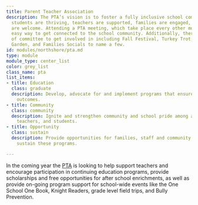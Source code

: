 ```yaml
---
title: Parent Teacher Association
description: The PTA’s vision is to foster a fully inclusive school community where
  students are thriving, teachers are supported, families are engaged, and all voices
  are welcome. Attending a PTA meeting, which take place every other month, is an
  easy way to get connected to the school community. Additionally, there are a number
  of committee to get involved in including Fall Festival, Turkey Trot, Educational
  Garden, and Families Socials to name a few.
id: modules/northshore/pta.md
type: module
module_type: center_list
color: grey_list
class_name: pta
list_items:
- title: Education
  class: graduate
  description: Develop, advocate for and implement programs that ensure strong education
    outcomes.
- title: Community
  class: community
  description: Ignite and strengthen community and school pride among all parents,
    teachers, and students.
- title: Opportunity
  class: sustain
  description: Provide opportunities for families, staff and community members to
    sustain these programs.

---
```

In the coming year the [PTA](https://www.pcsb.org/Page/4476) is looking to help support teachers and encourage participation in continuing education programs, provide scholarships and free opportunities for after school enrichments, as well as provide on-going program support for school-wide events like the One School One Book, Knight Readers, grade level field trips, and Bully Prevention.
